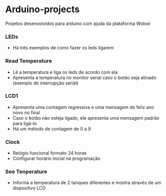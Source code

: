 # Arduino-projects
Projetos desenvolvidos para arduino com ajuda da plataforma Wokwi
### LEDs
- Há três exemplos de como fazer os leds ligarem
### Read Temperature
- Lê a temperatura e liga os leds de acordo com ela
- Apresenta a temperatura no monitor serial caso o botão seja ativado (exemplo de interrupção serial)
### LCD1
- Apresenta uma contagem regressiva e uma mensagem de feliz ano novo no final
- Caso o botão não esteja ligado, ele apresenta uma mensagem padrão para ligá-lo
- Há um método de contagem de 0 a 9
### Clock
- Relógio funcional formato 24 horas
- Configurar horário inicial na programação
### See Tenperature
- Informa a temperatura de 2 tanques diferentes e mostra através de um dispositivo LCD

